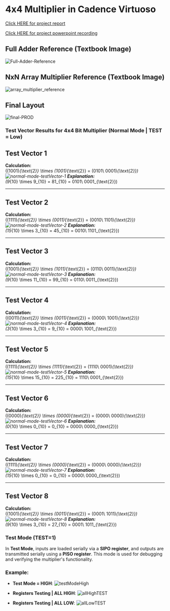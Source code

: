 # 4x4 Multiplier in Cadence Virtuoso

[Click HERE for project report](./more-info.md)

[Click HERE for project powerpoint recording](./layouts/)

## Full Adder Reference (Textbook Image)
![Full-Adder-Reference](https://github.com/user-attachments/assets/54c2e8d4-6c03-45fa-9ef6-a7209aa6d3b6)

## NxN Array Multiplier Reference (Textbook Image)
![array_multiplier_reference](https://github.com/user-attachments/assets/85f14be7-59e1-49b7-8429-6b27de124c81)

## Final Layout
![final-PROD](https://github.com/user-attachments/assets/5bb6e557-4cbb-482e-b366-54a7577058ed)


### Test Vector Results for 4x4 Bit Multiplier (Normal Mode | TEST = Low)
## **Test Vector 1**  
**Calculation:**  
\((1001)_{\text{2}} \times (1001)_{\text{2}} = (0101\ 0001)_{\text{2}}\)
![normal-mode-testVector-1](https://github.com/user-attachments/assets/74d4460e-5eb4-45d0-93cb-da39d95a16b0)
**Explanation:**  
\(9_{10} \times 9_{10} = 81_{10} = 0101\ 0001_{\text{2}}\)

---

## **Test Vector 2**  
**Calculation:**  
\((1111)_{\text{2}} \times (0011)_{\text{2}} = (0010\ 1101)_{\text{2}}\)  
![normal-mode-testVector-2](https://github.com/user-attachments/assets/82861433-5bb8-475a-a6e8-a971568fb9b7)
**Explanation:**  
\(15_{10} \times 3_{10} = 45_{10} = 0010\ 1101_{\text{2}}\)

---

## **Test Vector 3**  
**Calculation:**  
\((1001)_{\text{2}} \times (1011)_{\text{2}} = (0110\ 0011)_{\text{2}}\)  
![normal-mode-testVector-3](https://github.com/user-attachments/assets/4b44891c-9753-49b0-a4a2-dfd3c6a17945)
**Explanation:**  
\(9_{10} \times 11_{10} = 99_{10} = 0110\ 0011_{\text{2}}\)

---

## **Test Vector 4**  
**Calculation:**  
\((0011)_{\text{2}} \times (0011)_{\text{2}} = (0000\ 1001)_{\text{2}}\) 
![normal-mode-testVector-4](https://github.com/user-attachments/assets/62aadbec-374d-477e-a6cc-9cddeeb3f8f2)
**Explanation:**  
\(3_{10} \times 3_{10} = 9_{10} = 0000\ 1001_{\text{2}}\)

---

## **Test Vector 5**  
**Calculation:**  
\((1111)_{\text{2}} \times (1111)_{\text{2}} = (1110\ 0001)_{\text{2}}\)  
![normal-mode-testVector-5](https://github.com/user-attachments/assets/a2046495-2395-4179-847c-537ebf49576e)
**Explanation:**  
\(15_{10} \times 15_{10} = 225_{10} = 1110\ 0001_{\text{2}}\)

---

## **Test Vector 6**  
**Calculation:**  
\((0000)_{\text{2}} \times (0000)_{\text{2}} = (0000\ 0000)_{\text{2}}\)  
![normal-mode-testVector-6](https://github.com/user-attachments/assets/fdf74ee8-6250-4f8a-909a-cd6e4952cbfc)
**Explanation:**  
\(0_{10} \times 0_{10} = 0_{10} = 0000\ 0000_{\text{2}}\)

---

## **Test Vector 7**  
**Calculation:**  
\((1111)_{\text{2}} \times (0000)_{\text{2}} = (0000\ 0000)_{\text{2}}\)  
![normal-mode-testVector-7](https://github.com/user-attachments/assets/1724ef1a-8e9c-42ca-8874-0538f967c0ab)
**Explanation:**  
\(15_{10} \times 0_{10} = 0_{10} = 0000\ 0000_{\text{2}}\)

---

## **Test Vector 8**  
**Calculation:**  
\((1001)_{\text{2}} \times (0011)_{\text{2}} = (0001\ 1011)_{\text{2}}\)  
![normal-mode-testVector-8](https://github.com/user-attachments/assets/409dfbcf-2175-4371-9fcd-70122b742bbb)
**Explanation:**  
\(9_{10} \times 3_{10} = 27_{10} = 0001\ 1011_{\text{2}}\)

### Test Mode (TEST=1)

In **Test Mode**, inputs are loaded serially via a **SIPO register**, and outputs are transmitted serially using a **PISO register**. 
This mode is used for debugging and verifying the multiplier's functionality.

### Example:
- **Test Mode = HIGH**:
  ![testModeHigh](https://github.com/user-attachments/assets/8e855ac0-1821-4862-bd47-d4d3bb789df4)

- **Registers Testing | ALL HIGH**: 
![allHighTEST](https://github.com/user-attachments/assets/ff9e8d54-bb89-4395-ad81-12b2abe03d35)

- **Registers Testing | ALL LOW**:
  ![allLowTEST](https://github.com/user-attachments/assets/9fbe1aee-d42d-403a-8f59-c9d70b582bd4)

